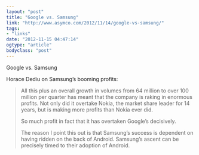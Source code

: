 ```yaml
---
layout: "post"
title: "Google vs. Samsung"
link: "http://www.asymco.com/2012/11/14/google-vs-samsung/"
tags: 
- "links"
date: "2012-11-15 04:47:14"
ogtype: "article"
bodyclass: "post"
---
```


Google vs. Samsung

Horace Dediu on Samsung’s booming profits:

> All this plus an overall growth in volumes from 64 million to over 100 million per quarter has meant that the company is raking in enormous profits. Not only did it overtake Nokia, the market share leader for 14 years, but is making more profits than Nokia ever did.
> 
> So much profit in fact that it has overtaken Google’s decisively.
> 
> The reason I point this out is that Samsung’s success is dependent on having ridden on the back of Android. Samsung’s ascent can be precisely timed to their adoption of Android.